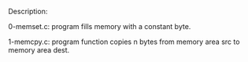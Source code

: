 Description:

0-memset.c: program fills memory with a constant byte.

1-memcpy.c: program function copies n bytes from memory area src to memory area dest.

